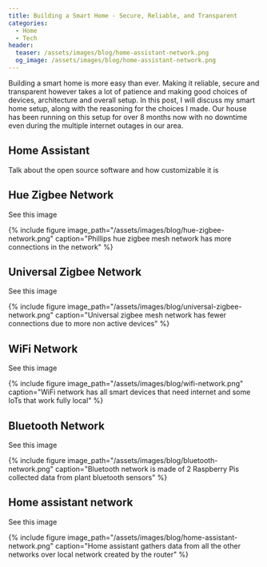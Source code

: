 ```yaml
---
title: Building a Smart Home - Secure, Reliable, and Transparent
categories:
  - Home
  - Tech
header:
  teaser: /assets/images/blog/home-assistant-network.png
  og_image: /assets/images/blog/home-assistant-network.png
---
```

Building a smart home is more easy than ever. Making it reliable, secure and transparent however takes a lot of patience and making good choices of devices, architecture and overall setup. In this post, I will discuss my smart home setup, along with the reasoning for the choices I made. Our house has been running on this setup for over 8 months now with no downtime even during the multiple internet outages in our area.


Home Assistant
----
Talk about the open source software and how customizable it is


Hue Zigbee Network
----
See this image

{% include figure image_path="/assets/images/blog/hue-zigbee-network.png" caption="Phillips hue zigbee mesh network has more connections in the network" %}


Universal Zigbee Network
----
See this image

{% include figure image_path="/assets/images/blog/universal-zigbee-network.png" caption="Universal zigbee mesh network has fewer connections due to more non active devices" %}


WiFi Network
----
See this image

{% include figure image_path="/assets/images/blog/wifi-network.png" caption="WiFi network has all smart devices that need internet and some IoTs that work fully local" %}


Bluetooth Network
----
See this image

{% include figure image_path="/assets/images/blog/bluetooth-network.png" caption="Bluetooth network is made of 2 Raspberry Pis collected data from plant bluetooth sensors" %}


Home assistant network
----
See this image

{% include figure image_path="/assets/images/blog/home-assistant-network.png" caption="Home assistant gathers data from all the other networks over local network created by the router" %}

